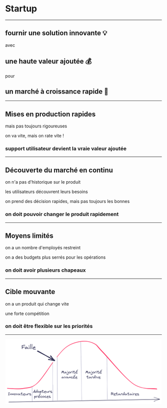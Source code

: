 # Startup

---
<style scoped>
section {
    text-align: center
}
</style>

## fournir une solution **innovante** 💡

avec

## une haute **valeur** ajoutée 💰️

pour

## un marché à croissance **rapide** 🚀

---

## Mises en production **rapides**

mais pas toujours rigoureuses

on va vite, mais on rate vite !

### **support utilisateur** devient la vraie valeur ajoutée

---

## **Découverte** du marché en continu

on n'a pas d'historique sur le produit

les utilisateurs découvrent leurs besoins

on prend des décision rapides, mais pas toujours les bonnes

### on doit pouvoir **changer le produit rapidement**

---

## Moyens **limités**

on a un nombre d'employés restreint

on a des budgets plus serrés pour les opérations

### on doit avoir **plusieurs chapeaux**

---

## Cible **mouvante**

on a un produit qui change vite

une forte compétition

### on doit être **flexible** sur les priorités

---

![bg center contain](./images/02/crossing_the_chasm_fr.png)

<style scoped>
blockquote {
    position: absolute;
    right: -120px;
    text-align: center;
    border: none;
    transform: rotate(90deg);
    color: var(--header-footer-color);
    font-family: var(--header-footer-font);
    font-size: 0.4em;
}
</style>

> *Crossing the Chasm* • Geoffrey Moore • 1991

<!--
Les adopteurs précoces sont des fondus de technologie recherchant un changement radical,
alors que la majorité avancée veut une « amélioration de la productivité ».
Le second groupe veut un produit fini,
alors que le premier accepte les imperfections et
possède les compétences techniques pour voir immédiatement les avantages.

Le challenge d'une startup est de passer cette faille
c'est avant tout un challenge qualité
-->
